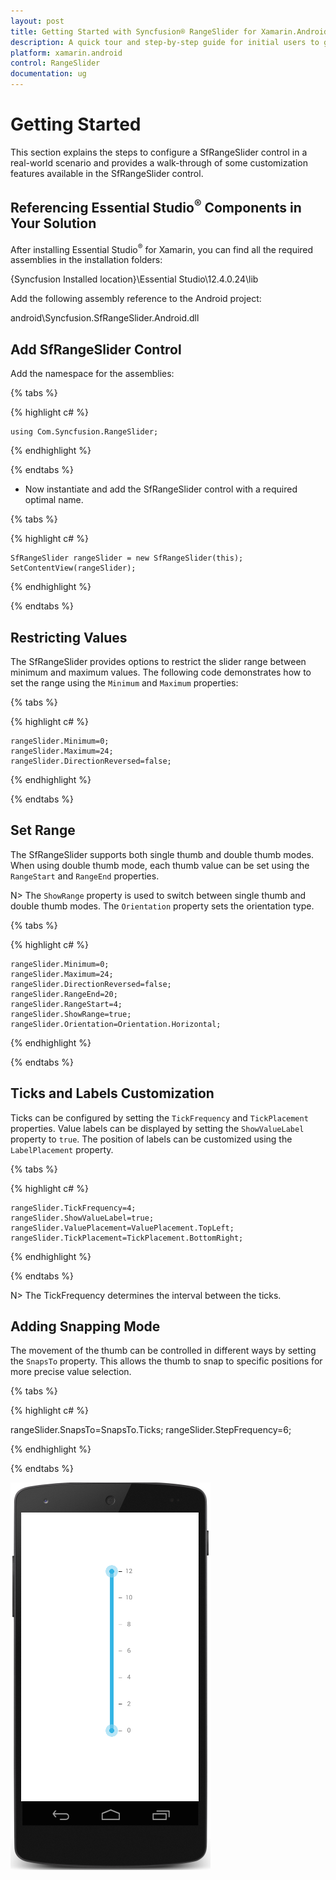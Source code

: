 ```yaml
---
layout: post
title: Getting Started with Syncfusion® RangeSlider for Xamarin.Android
description: A quick tour and step-by-step guide for initial users to get started with Syncfusion® RangeSlider control implementation in Xamarin.Android
platform: xamarin.android 
control: RangeSlider
documentation: ug
---
```


# Getting Started

This section explains the steps to configure a SfRangeSlider control in a real-world scenario and provides a walk-through of some customization features available in the SfRangeSlider control.

## Referencing Essential Studio<sup>®</sup> Components in Your Solution

After installing Essential Studio<sup>®</sup> for Xamarin, you can find all the required assemblies in the installation folders:

{Syncfusion Installed location}\Essential Studio\12.4.0.24\lib

Add the following assembly reference to the Android project:

android\Syncfusion.SfRangeSlider.Android.dll

## Add SfRangeSlider Control

Add the namespace for the assemblies:

{% tabs %}

{% highlight c# %}

	using Com.Syncfusion.RangeSlider; 

{% endhighlight %}

{% endtabs %}

* Now instantiate and add the SfRangeSlider control with a required optimal name.

{% tabs %}

{% highlight c# %}		

	SfRangeSlider rangeSlider = new SfRangeSlider(this);
	SetContentView(rangeSlider);

{% endhighlight %}

{% endtabs %}



## Restricting Values

The SfRangeSlider provides options to restrict the slider range between minimum and maximum values. The following code demonstrates how to set the range using the `Minimum` and `Maximum` properties:

{% tabs %}

{% highlight c# %}

	rangeSlider.Minimum=0; 
	rangeSlider.Maximum=24; 
	rangeSlider.DirectionReversed=false; 

{% endhighlight %}

{% endtabs %}

## Set Range

The SfRangeSlider supports both single thumb and double thumb modes. When using double thumb mode, each thumb value can be set using the `RangeStart` and `RangeEnd` properties.

N> The `ShowRange` property is used to switch between single thumb and double thumb modes. The `Orientation` property sets the orientation type.


{% tabs %}

{% highlight c# %}

	rangeSlider.Minimum=0; 
	rangeSlider.Maximum=24; 
	rangeSlider.DirectionReversed=false; 
	rangeSlider.RangeEnd=20; 
	rangeSlider.RangeStart=4;
	rangeSlider.ShowRange=true; 
	rangeSlider.Orientation=Orientation.Horizontal;

{% endhighlight %}

{% endtabs %}

## Ticks and Labels Customization

Ticks can be configured by setting the `TickFrequency` and `TickPlacement` properties. Value labels can be displayed by setting the `ShowValueLabel` property to `true`. The position of labels can be customized using the `LabelPlacement` property.

{% tabs %}

{% highlight c# %}

	rangeSlider.TickFrequency=4; 
	rangeSlider.ShowValueLabel=true; 
	rangeSlider.ValuePlacement=ValuePlacement.TopLeft; 
	rangeSlider.TickPlacement=TickPlacement.BottomRight;

{% endhighlight %}

{% endtabs %}

N> The TickFrequency determines the interval between the ticks.

## Adding Snapping Mode

The movement of the thumb can be controlled in different ways by setting the `SnapsTo` property. This allows the thumb to snap to specific positions for more precise value selection.


{% tabs %}

{% highlight c# %}

rangeSlider.SnapsTo=SnapsTo.Ticks; 
rangeSlider.StepFrequency=6;

{% endhighlight %}

{% endtabs %}

![Image of RangeSlider](images/RangeSlider.png)
